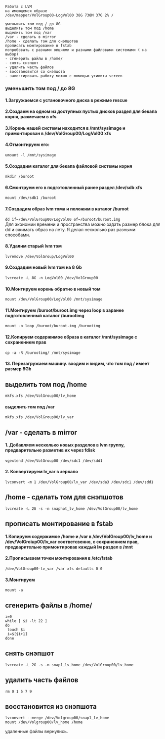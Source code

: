 ```Домашнее задание
Работа с LVM
на имеющемся образе 
/dev/mapper/VolGroup00-LogVol00 38G 738M 37G 2% /

уменьшить том под / до 8G
выделить том под /home
выделить том под /var
/var - сделать в mirror
/home - сделать том для снэпшотов
прописать монтирование в fstab
попробовать с разными опциями и разными файловыми системами ( на выбор)
- сгенерить файлы в /home/
- снять снэпшот
- удалить часть файлов
- восстановится со снэпшота
- залоггировать работу можно с помощью утилиты screen
```





### уменьшить том под / до 8G

#### 1.Загружаемся с установочного диска в режиме rescue
#### 2.Создаем на одном из доступных пустых дисков раздел для бекапа корня, размечаем в xfs
#### 3.Корень нашей системы находится в /mnt/sysimage и примонтирован в /dev/VolGroup00/LogVol00 xfs
#### 4.Отмонтируем его:
 `umount -l /mnt/sysimage`
#### 5.Создадим каталог для бекапа файловой системы корня
 `mkdir /buroot`
#### 6.Смонтруем его в подготовленный ранее раздел /dev/sdb xfs
 `mount /dev/sdb1 /buroot`
#### 7.Создадим образ lvm тома и положим в каталог /buroot
 `dd if=/dev/VolGroup00/LogVol00 of=/buroot/buroot.img`  
Для экономии времени и пространства можно задать размер блока для dd и сжимать образ на лету.
Я делал несколько раз разными способами.
#### 8.Удалим старый lvm том
 `lvremove /dev/VolGroup/LogVol00`
#### 9.Создадим новый lvm том на 8 Gb
 `lvcreate -L 8G -n LogVol00 /dev/VolGroup00`
#### 10.Монтируем корень обратно в новый том
 `mount /dev/VolGroup00/LogVol00 /mnt/sysimage`
#### 11.Монтируем /buroot/buroot.img через loop в заранее подготовленный каталог /burootimg
 ```mkdir /burootimg\n
 mount -o loop /buroot/buroot.img /burootimg
 ```
#### 12.Копируем содержимое образа в каталог /mnt/sysimage с сохранением прав
 `cp -a -R /burootimg/ /mnt/sysimage`
#### 13. Перезагружаем машину. входим и видим, что том под / имеет размер 8Gb

## выделить том под /home
 ```lvcreate -L 1G -n lv_home /dev/VolGroup00
mkfs.xfs /dev/VolGroup00/lv_home
```

#### выделить том под /var
 ```lvcreate -L 1G -n lv_var /dev/VolGroup00
mkfs.xfs /dev/VolGroup00/lv_var
```

## /var - сделать в mirror

#### 1. Добавляем несколько новых разделов в lvm группу, предварительно разметив их через fdisk
 ```pvcreate /dev/sdc1 /dev/sdd1
 vgextend /dev/VolGroup00 /dev/sdc1 /dev/sdd1
 ```
#### 2. Конвертируем lv_var в зеркало
  `lvconvert -m 1 /dev/VolGroup00/lv_var /dev/sda3 /dev/sdc1 /dev/sdd1`

## /home - сделать том для снэпшотов
 `lvcreate -L 2G -s -n snaphot_lv_home /dev/VolGroup00/lv_home`

## прописать монтирование в fstab
#### 1.Копируем содержимое /home и /var в /dev/VolGroup00/lv_home и /dev/VolGroiup00/lv_var соответсвенно, с сохранением прав, предварительно примонтировав каждый lм раздел в /mnt
#### 2.Прописываем точки монтирования в /etc/fstab
 ```/dev/VolGroup00-lv_home /home xfs defaults 0 0
 /dev/VolGroup00-lv_var /var xfs defaults 0 0
 ```
#### 3.Монтируем
 `mount -a`

## сгенерить файлы в /home/
 ```#!/bin/bash
i=0
while [ $i -lt 22 ]
do
  touch $i
  i=$[$i+1]
done
```

## снять снэпшот
 `lvcreate -L 2G -s -n snap1_lv_home /dev/VolGroup00/lv_home`
 
## удалить часть файлов
 `rm 0 1 5 7 9`

## восстановится из снэпшота
 ```umount /home
 lvconvert --merge /dev/Volgroup00/snap1_lv_home
 mount /dev/Volgroup00/lv_home /home
 ```
удаленные файлы вернулись.

